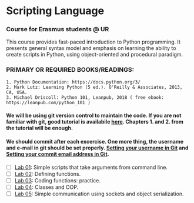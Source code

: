 # Scripting Language

### Course for Erasmus students @ UR

This course provides fast-paced introduction to Python programming. It presents general syntax model and emphasis on learning the ability to create scripts in Python, using object-oriented and procedural paradigm.  


### PRIMARY OR REQUIRED BOOKS/READINGS:

    1. Python Documentation: https://docs.python.org/3/
    2. Mark Lutz: Learning Python (5 ed.). O'Reilly & Associates, 2013, CA, USA.
    3. Michael Driscoll: Python 101, Leanpub, 2018 ( free ebook: https://leanpub.com/python_101 )

#### We will be using git version control to maintain the code. If you are not familiar with git, good tutorial is availabile [here](https://git-scm.com/book/en/v2). Chapters 1. and 2. from the tutorial will be enough.

#### We should commit after each excercise. One more thing, the username and e-mail in git should be set properly. [Setting your username in Git](https://help.github.com/en/github/using-git/setting-your-username-in-git) and [Setting your commit email address in Git](https://help.github.com/en/github/setting-up-and-managing-your-github-user-account/setting-your-commit-email-address#setting-your-commit-email-address-in-git).

- [ ] [Lab 01](lab01/lab01.md): Simple scripts that take arguments from command line.
- [ ] [Lab 02](lab02/lab02.md): Defining functions.
- [ ] [Lab 03](lab03/lab03.md): Coding functions: practice.
- [ ] [Lab 04](lab04/lab04.md): Classes and OOP.
- [ ] [Lab 05](lab05/lab05.md): Simple communication using sockets and object serialization.
